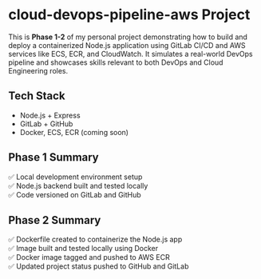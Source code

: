# cloud-devops-pipeline-aws Project

This is **Phase 1-2** of my personal project demonstrating how to build and deploy a containerized Node.js application using GitLab CI/CD and AWS services like ECS, ECR, and CloudWatch. It simulates a real-world DevOps pipeline and showcases skills relevant to both DevOps and Cloud Engineering roles.

## Tech Stack
- Node.js + Express
- GitLab + GitHub
- Docker, ECS, ECR (coming soon)

## Phase 1 Summary
✅ Local development environment setup  
✅ Node.js backend built and tested locally  
✅ Code versioned on GitLab and GitHub

## Phase 2 Summary
✅ Dockerfile created to containerize the Node.js app  
✅ Image built and tested locally using Docker  
✅ Docker image tagged and pushed to AWS ECR  
✅ Updated project status pushed to GitHub and GitLab
